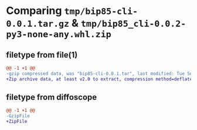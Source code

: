 # Comparing `tmp/bip85-cli-0.0.1.tar.gz` & `tmp/bip85_cli-0.0.2-py3-none-any.whl.zip`

## filetype from file(1)

```diff
@@ -1 +1 @@
-gzip compressed data, was "bip85-cli-0.0.1.tar", last modified: Tue Sep 13 19:35:47 2022, max compression
+Zip archive data, at least v2.0 to extract, compression method=deflate
```

## filetype from diffoscope

```diff
@@ -1 +1 @@
-GzipFile
+ZipFile
```


